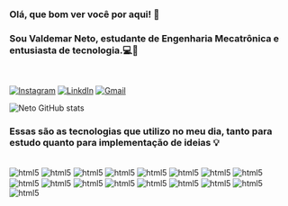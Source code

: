 ### Olá, que bom ver você por aqui! 👋
### Sou Valdemar Neto, estudante de Engenharia Mecatrônica e entusiasta de tecnologia.💻🦾

<br>

[![Instagram](https://img.shields.io/badge/Instagram-E4405F?style=for-the-badge&logo=instagram&logoColor=white)]() [![LinkdIn](https://img.shields.io/badge/LinkedIn-0077B5?style=for-the-badge&logo=linkedin&logoColor=white)]() [![Gmail](https://img.shields.io/badge/Gmail-D14836?style=for-the-badge&logo=gmail&logoColor=white)]()


![Neto GitHub stats](https://github-readme-stats.vercel.app/api?username=Valdemar-Neto&show_icons=true&theme=merko)


### Essas são as tecnologias que utilizo no meu dia, tanto para estudo quanto para implementação de ideias 💡


<div style = "display: inline-block"><br>
<img align = "center" alt ="html5" src = "https://img.shields.io/badge/HTML5-E34F26?style=for-the-badge&logo=html5&logoColor=white"/>
<img align = "center" alt ="html5" src = "https://img.shields.io/badge/CSS3-1572B6?style=for-the-badge&logo=css3&logoColor=white"/>
<img align = "center" alt ="html5" src = "https://img.shields.io/badge/JavaScript-F7DF1E?style=for-the-badge&logo=javascript&logoColor=black"/>
<img align = "center" alt ="html5" src = "https://img.shields.io/badge/Python-14354C?style=for-the-badge&logo=python&logoColor=white"/>
<img align = "center" alt ="html5" src = "https://img.shields.io/badge/C%2B%2B-00599C?style=for-the-badge&logo=c%2B%2B&logoColor=white"/>
<img align = "center" alt ="html5" src = "https://img.shields.io/badge/PHP-777BB4?style=for-the-badge&logo=php&logoColor=white"/>
<img align = "center" alt ="html5" src = "https://img.shields.io/badge/Bootstrap-563D7C?style=for-the-badge&logo=bootstrap&logoColor=white"/>
<img align = "center" alt ="html5" src = "https://img.shields.io/badge/Tailwind_CSS-38B2AC?style=for-the-badge&logo=tailwind-css&logoColor=white"/>
<img align = "center" alt ="html5" src = "https://img.shields.io/badge/MySQL-00000F?style=for-the-badge&logo=mysql&logoColor=white"/>
<img align = "center" alt ="html5" src = "https://img.shields.io/badge/PostgreSQL-316192?style=for-the-badge&logo=postgresql&logoColor=white"/>
<img align = "center" alt ="html5" src = "https://img.shields.io/badge/TensorFlow-FF6F00?style=for-the-badge&logo=tensorflow&logoColor=white"/>
<img align = "center" alt ="html5" src = "https://img.shields.io/badge/GIT-E44C30?style=for-the-badge&logo=git&logoColor=white"/>
<img align = "center" alt ="html5" src = "https://img.shields.io/badge/Keras-%23D00000.svg?style=for-the-badge&logo=Keras&logoColor=white)"/>
<img align = "center" alt ="html5" src = "https://img.shields.io/badge/Matplotlib-%23ffffff.svg?style=for-the-badge&logo=Matplotlib&logoColor=black)"/>
<img align = "center" alt ="html5" src = "https://img.shields.io/badge/numpy-%23013243.svg?style=for-the-badge&logo=numpy&logoColor=white"/>
<img align = "center" alt ="html5" src = "https://img.shields.io/badge/scikit--learn-%23F7931E.svg?style=for-the-badge&logo=scikit-learn&logoColor=white"/>
<img align = "center" alt ="html5" src = "https://img.shields.io/badge/TensorFlow-%23FF6F00.svg?style=for-the-badge&logo=TensorFlow&logoColor=white"/>

</div>
